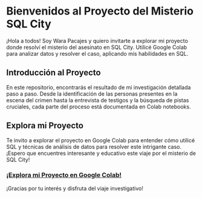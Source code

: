 # Bienvenidos al Proyecto del Misterio SQL City

¡Hola a todos! Soy Wara Pacajes y quiero invitarte a explorar mi proyecto donde resolví el misterio del asesinato en SQL City. Utilicé Google Colab para analizar datos y resolver el caso, aplicando mis habilidades en SQL. 

## Introducción al Proyecto

En este repositorio, encontrarás el resultado de mi investigación detallada paso a paso. Desde la identificación de las personas presentes en la escena del crimen hasta la entrevista de testigos y la búsqueda de pistas cruciales, cada parte del proceso está documentada en Colab notebooks.

## Explora mi Proyecto

Te invito a explorar el proyecto en Google Colab para entender cómo utilicé SQL y técnicas de análisis de datos para resolver este intrigante caso. ¡Espero que encuentres interesante y educativo este viaje por el misterio de SQL City!

### [¡Explora mi Proyecto en Google Colab!](https://colab.research.google.com/drive/1eEkJH--qZ2-seUBBddVqDLYB9AErfsLb#scrollTo=I_Tuh27GRWDa)

¡Gracias por tu interés y disfruta del viaje investigativo!

